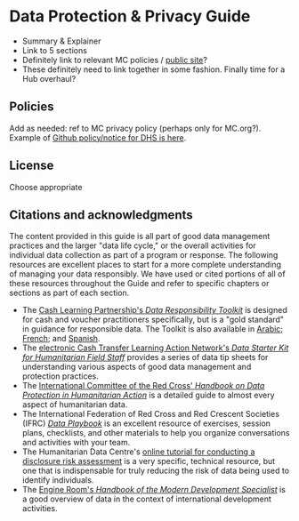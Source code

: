 # Data Protection & Privacy Guide
- Summary & Explainer
- Link to 5 sections
- Definitely link to relevant MC policies / [public site](https://www.mercycorps.org/research-resources/responsible-data-toolkit)?
- These definitely need to link together in some fashion. Finally time for a Hub overhaul?

## Policies
Add as needed: ref to MC privacy policy (perhaps only for MC.org?). Example of [Github policy/notice for DHS is here](https://www.dhs.gov/github-privacy-policy-and-notice).

## License
Choose appropriate

## Citations and acknowledgments
The content provided in this guide is all part of good data management practices and the larger "data life cycle," or the overall activities for individual data collection as part of a program or response. The following resources are excellent places to start for a more complete understanding of managing your data responsibly. We have used or cited portions of all of these resources throughout the Guide and refer to specific chapters or sections as part of each section.

- The [Cash Learning Partnership's *Data Responsibility Toolkit*](https://www.calpnetwork.org/wp-content/uploads/2021/03/Data-Responsibility-Toolkit_A-guide-for-Cash-and-Voucher-Practitioners.pdf) is designed for cash and voucher practitioners specifically, but is a "gold standard" in guidance for responsible data. The Toolkit is also available in [Arabic](https://www.calpnetwork.org/ar/publication/data-responsibility-toolkit-a-guide-for-cva-practitioners/); [French](https://www.calpnetwork.org/fr/publication/data-responsibility-toolkit-a-guide-for-cva-practitioners/); and [Spanish](https://www.calpnetwork.org/fr/publication/data-responsibility-toolkit-a-guide-for-cva-practitioners/).
- The [electronic Cash Transfer Learning Action Network's *Data Starter Kit for Humanitarian Field Staff*](https://www.calpnetwork.org/wp-content/uploads/2020/06/DataStarterKitforFieldStaffELAN.pdf) provides a series of data tip sheets for understanding various aspects of good data management and protection practices.
- The [International Committee of the Red Cross' *Handbook on Data Protection in Humanitarian Action*](https://www.icrc.org/en/data-protection-humanitarian-action-handbook) is a detailed guide to almost every aspect of humanitarian data.
- The International Federation of Red Cross and Red Crescent Societies (IFRC) [*Data Playbook*](https://preparecenter.org/toolkit/data-playbook-toolkit/) is an excellent resource of exercises, session plans, checklists, and other materials to help you organize conversations and activities with your team.
- The Humanitarian Data Centre's [online tutorial for conducting a disclosure risk assessment](https://centre.humdata.org/learning-path/disclosure-risk-assessment-overview/) is a very specific, technical resource, but one that is indispensable for truly reducing the risk of data being used to identify individuals.
- The [Engine Room's *Handbook of the Modern Development Specialist*](https://the-engine-room.github.io/responsible-data-handbook/) is a good overview of data in the context of international development activities.
